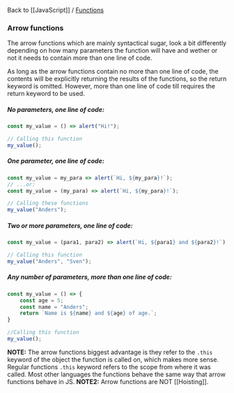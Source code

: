 Back to [[JavaScript]] / [Functions](Function)
### Arrow functions
The arrow functions which are mainly syntactical sugar, look a bit differently depending on how many parameters the function will have and wether or not it needs to contain more than one line of code.

As long as the arrow functions contain no more than one line of code, the contents will be explicitly returning the results of the functions, so the return keyword is omitted. However, more than one line of code till requires the return keyword to be used.
##### No parameters, one line of code:
```javascript
const my_value = () => alert("Hi!");

// Calling this function
my_value();
```

##### One parameter, one line of code:
```javascript
const my_value = my_para => alert(`Hi, ${my_para}!`);
// ...or:
const my_value = (my_para) => alert(`Hi, ${my_para}!`);

// Calling these functions
my_value("Anders");
```

##### Two or more parameters, one line of code:
```javascript
const my_value = (para1, para2) => alert(`Hi, ${para1} and ${para2}!`);

// Calling this function
my_value("Anders", "Sven");
```

##### Any number of parameters, more than one line of code:
```javascript
const my_value = () => {
	const age = 5;
	const name = "Anders";
	return `Name is ${name} and ${age} of age.`;
}

//Calling this function
my_value();
```

**NOTE:** The arrow functions biggest advantage is they refer to the `.this` keyword of the object the function is called on, which makes more sense. Regular functions `.this` keyword refers to the scope from where it was called. Most other languages the functions behave the same way that arrow functions behave in JS.
**NOTE2:** Arrow functions are NOT [[Hoisting]].